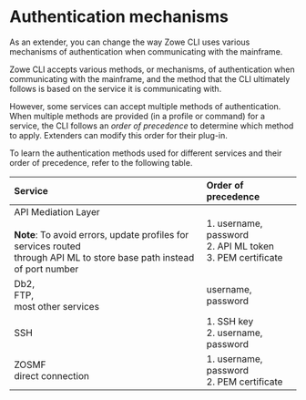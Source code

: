 # Authentication mechanisms

As an extender, you can change the way Zowe CLI uses various mechanisms of authentication when communicating with the mainframe.

Zowe CLI accepts various methods, or mechanisms, of authentication when communicating with the mainframe, and the method that the CLI ultimately follows is based on the service it is communicating with.

However, some services can accept multiple methods of authentication. When multiple methods are provided (in a profile or command) for a service, the CLI follows an *order of precedence* to determine which method to apply. Extenders can modify this order for their plug-in.

To learn the authentication methods used for different services and their order of precedence, refer to the following table.

Service | Order of precedence
|:--- |:--- |
API Mediation Layer<br/><br/> **Note**: To avoid errors, update profiles for services routed<br/> through API ML to store base path instead of port number | 1. username, password<br/> 2. API ML token<br/> 3. PEM certificate |
Db2, <br/> FTP,<br/> most other services | username, password
SSH | 1. SSH key<br/> 2. username, password
 ZOSMF<br/> direct connection | 1. username, password<br/> 2. PEM certificate
